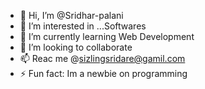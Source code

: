 - 👋 Hi, I’m @Sridhar-palani
- 👀 I’m interested in ...Softwares
- 🌱 I’m currently learning Web Development
- 💞️ I’m looking to collaborate  
- 📫 Reac me @sizlingsridare@gamil.com
- ⚡ Fun fact: Im a newbie on programming

<!---
Sridhar-palani/Sridhar-palani is a ✨ special ✨ repository because its `README.md` (this file) appears on your GitHub profile.
You can click the Preview link to take a look at your changes.
--->
